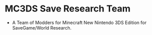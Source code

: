 # MC3DS Save Research Team
- A Team of Modders for Minecraft New Nintendo 3DS Edition for SaveGame/World Research.
